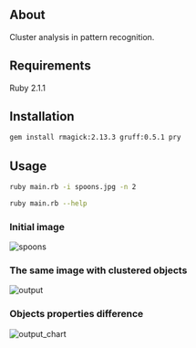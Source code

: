 ## About
Cluster analysis in pattern recognition.
## Requirements
Ruby 2.1.1
## Installation
```bash
gem install rmagick:2.13.3 gruff:0.5.1 pry
```
## Usage
```bash
ruby main.rb -i spoons.jpg -n 2

ruby main.rb --help
```

### Initial image
![spoons](https://user-images.githubusercontent.com/9107011/128855156-09073d95-b041-4cc2-b308-a7531897adcf.jpg)

### The same image with clustered objects
![output](https://user-images.githubusercontent.com/9107011/128855177-36c0a65f-e4f7-4208-b5d0-7ab7ab5c6efd.jpg)

### Objects properties difference
![output_chart](https://user-images.githubusercontent.com/9107011/128855191-c2223fb0-1b50-4ff6-98bf-444ec1f44e21.png)
